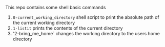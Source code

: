 This repo contains some shell basic commands
1. `0-current_working_directory` shell script to print the absolute path of the current working directory
2. `1-listit` prints the contents of the current directory
3. '2-bring_me_home` changes the working directory to the users home directory
